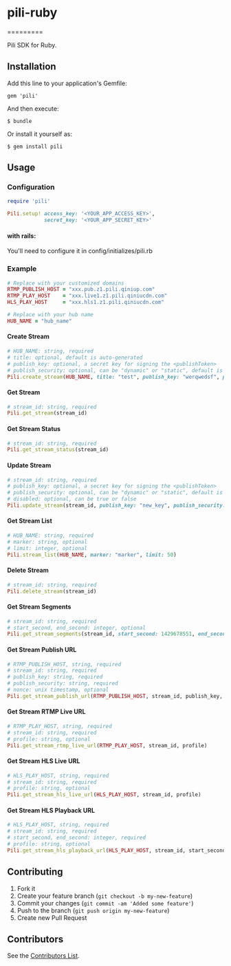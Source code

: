 # pili-ruby
=========

Pili SDK for Ruby.

## Installation

Add this line to your application's Gemfile:

    gem 'pili'

And then execute:

    $ bundle

Or install it yourself as:

    $ gem install pili

## Usage

### Configuration

```ruby
require 'pili'

Pili.setup! access_key: '<YOUR_APP_ACCESS_KEY>',
			secret_key: '<YOUR_APP_SECRET_KEY>'
```

#### with rails:

You'll need to configure it in config/initializes/pili.rb


### Example

```ruby
# Replace with your customized domains
RTMP_PUBLISH_HOST = "xxx.pub.z1.pili.qiniup.com"
RTMP_PLAY_HOST 	  = "xxx.live1.z1.pili.qiniucdn.com"
HLS_PLAY_HOST     = "xxx.hls1.z1.pili.qiniucdn.com"

# Replace with your hub name
HUB_NAME = "hub_name"
```


#### Create Stream

```ruby
# HUB_NAME: string, required
# title: optional, default is auto-generated
# publish_key: optional, a secret key for signing the <publishToken>
# publish_security: optional, can be "dynamic" or "static", default is "dynamic"
Pili.create_stream(HUB_NAME, title: "test", publish_key: "werqwedsf", publish_security: "static")
```

#### Get Stream

```ruby
# stream_id: string, required
Pili.get_stream(stream_id)
```

#### Get Stream Status

```ruby
# stream_id: string, required
Pili.get_stream_status(stream_id)
```

#### Update Stream

```ruby
# stream_id: string, required
# publish_key: optional, a secret key for signing the <publishToken>
# publish_security: optional, can be "dynamic" or "static", default is "dynamic"
# disabled: optional, can be true or false
Pili.update_stream(stream_id, publish_key: "new_key", publish_security: "dynamic", disabled: true)
```

#### Get Stream List

```ruby
# HUB_NAME: string, required
# marker: string, optional
# limit: integer, optional
Pili.stream_list(HUB_NAME, marker: "marker", limit: 50)
```

#### Delete Stream

```ruby
# stream_id: string, required
Pili.delete_stream(stream_id)
```

#### Get Stream Segments

```ruby
# stream_id: string, required
# start_second, end_second: integer, optional
Pili.get_stream_segments(stream_id, start_second: 1429678551, end_second: 1429689551)
```

#### Get Stream Publish URL

```ruby
# RTMP_PUBLISH_HOST, string, required
# stream_id: string, required
# publish_key: string, required
# publish_security: string, required
# nonce: unix timestamp, optional
Pili.get_stream_publish_url(RTMP_PUBLISH_HOST, stream_id, publish_key, publish_security, nonce)
```

#### Get Stream RTMP Live URL

```ruby
# RTMP_PLAY_HOST, string, required
# stream_id: string, required
# profile: string, optional
Pili.get_stream_rtmp_live_url(RTMP_PLAY_HOST, stream_id, profile)
```

#### Get Stream HLS Live URL

```ruby
# HLS_PLAY_HOST, string, required
# stream_id: string, required
# profile: string, optional
Pili.get_stream_hls_live_url(HLS_PLAY_HOST, stream_id, profile)
```

#### Get Stream HLS Playback URL

```ruby
# HLS_PLAY_HOST, string, required
# stream_id: string, required
# start_second, end_second: integer, required
# profile: string, optional
Pili.get_stream_hls_playback_url(HLS_PLAY_HOST, stream_id, start_second, end_second, profile)
```


## Contributing

1. Fork it
2. Create your feature branch (`git checkout -b my-new-feature`)
3. Commit your changes (`git commit -am 'Added some feature'`)
4. Push to the branch (`git push origin my-new-feature`)
5. Create new Pull Request

## Contributors

See the [Contributors List](https://github.com/pili-io/pili-sdk-ruby/graphs/contributors).
